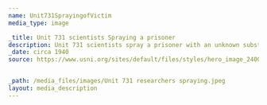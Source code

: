 ```yaml
---
name: Unit731SprayingofVictim
media_type: image

_title: Unit 731 scientists Spraying a prisoner
description: Unit 731 scientists spray a prisoner with an unknown substance outside of testing center. Possibly a pathogenic or chemical agent.
_date: circa 1940
source: https://www.usni.org/sites/default/files/styles/hero_image_2400/public/Polmar-NH-SO-20%201.jpg?itok=xoa2wPfH. 


_path: /media_files/images/Unit 731 researchers spraying.jpeg
layout: media_description
---
```

